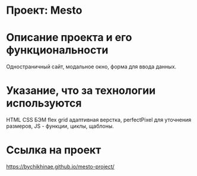 # Проект: Mesto

# Oписание проекта и его функциональности
Одностраничный сайт, модальное окно, форма для ввода данных.

# Указание, что за технологии используются
HTML CSS БЭМ flex grid адаптивная верстка, perfectPixel для уточнения размеров, JS - функции, циклы, щаблоны.

# Ссылка на проект

https://bychikhinae.github.io/mesto-project/
